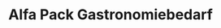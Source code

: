 ---
title: "Alfa Pack Gastronomiebedarf"
url: /wesel/alfa-pack-gastronomiebedarf/
shop: Allgemein
---